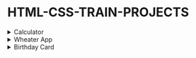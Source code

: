 # HTML-CSS-TRAIN-PROJECTS
<!-- GIFS MUST BE RECORDED ON 1350X600px -->
<details>
  <summary> Calculator </summary>
  <img src="https://github.com/NathanRibeiroC/HTML-CSS-TRAIN-PROJECTS/blob/master/gifs/Calculator.gif"/>
</details>

<details>
  <summary> Wheater App </summary>
</details>  

<details>
  <summary> Birthday Card </summary>
</details>  
